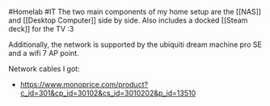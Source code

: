 #Homelab 
#IT 
The two main components of my home setup are the [[NAS]] and [[Desktop Computer]] side by side. Also includes a docked [[Steam deck]] for the TV :3

Additionally, the network is supported by the ubiquiti dream machine pro SE and a wifi 7 AP point.

Network cables I got:
-  https://www.monoprice.com/product?c_id=301&cp_id=30102&cs_id=3010202&p_id=13510




